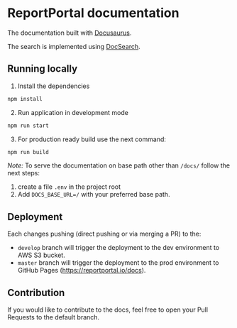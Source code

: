 # ReportPortal documentation

The documentation built with [Docusaurus](https://docusaurus.io).

The search is implemented using [DocSearch](https://docsearch.algolia.com).

## Running locally

1. Install the dependencies
```bash
npm install
```

2. Run application in development mode
```bash
npm run start
```

3. For production ready build use the next command:
```bash
npm run build
```

*Note:* To serve the documentation on base path other than `/docs/` follow the next steps:
1. create a file `.env` in the project root
2. Add `DOCS_BASE_URL=/` with your preferred base path.

## Deployment

Each changes pushing (direct pushing or via merging a PR) to the:

- `develop` branch will trigger the deployment to the dev environment to AWS S3 bucket.
- `master` branch will trigger the deployment to the prod environment to GitHub Pages (https://reportportal.io/docs).

## Contribution

If you would like to contribute to the docs, feel free to open your Pull Requests to the default branch.
